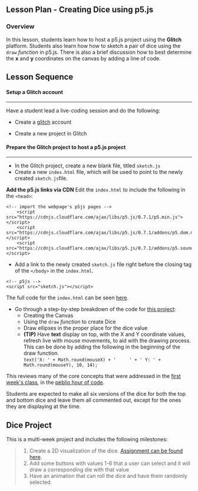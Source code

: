 ## Lesson Plan - Creating Dice using p5.js

### Overview

In this lesson, students learn how to host a p5.js project using the **Glitch** platform. Students also learn how how to sketch a pair of dice using the `draw` *function* in p5.js. There is also a brief discussion how to best determine the **x** and **y** coordinates on the canvas by adding a line of code.

## Lesson Sequence
		
#### Setup a Glitch account
---

Have a student lead a live-coding session and do the following:

- Create a [glitch](https://glitch.com) account

- Create a new project in Glitch

#### Prepare the Glitch project to host a p5.js project
---
- In the Glitch project, create a new blank file, titled `sketch.js`
- Create a new `index.html` file, which will be used to point to the newly created `sketch.js`file.

**Add the p5.js links via CDN**
Edit the `index.html` to include the following in the `<head>`:  

``` 
<!-- import the webpage's p5js pages -->
    <script src="https://cdnjs.cloudflare.com/ajax/libs/p5.js/0.7.1/p5.min.js"></script>
    <script src="https://cdnjs.cloudflare.com/ajax/libs/p5.js/0.7.1/addons/p5.dom.min.js"></script>
    <script src="https://cdnjs.cloudflare.com/ajax/libs/p5.js/0.7.1/addons/p5.sound.min.js"></script>
 ```
 
- Add a link to the newly created `sketch.js` file right before the closing tag of the `</body>`
in the `index.html`.

```
<!-- p5js -->
<script src="sketch.js"></script>
```

The full code for the `index.html` can be seen [here](https://github.com/lrei-coding/p5js_18-19/blob/master/dice/index.html).

- Go through a step-by-step breakdown of the code for [this project](https://quiet-timer.glitch.me/):
    - Creating the Canvas
    - Using the `draw` *function* to create Dice
    - Draw ellipses in the proper place for the dice value
    - **(TIP)** Have **text** display on top, with the X and Y coordinate values, refresh live with mouse movements, to aid with the drawing process. This can be done by adding the following in the beginning of the draw function.  
```text('X: ' + Math.round(mouseX) + '     ' + ' Y: ' + Math.round(mouseY), 10, 14);```

This reviews many of the core concepts that were addressed in the [first week's class](https://github.com/lrei-coding/p5js_18-19/blob/master/class-notes/2019_01_09.md), in the [peblio hour of code](https://demo.peblio.co/pebl/AXcwQlcDZ).

Students are expected to make all six versions of the dice for both the top and bottom dice and leave them all commented out, except for the ones they are displaying at the time.

## Dice Project

This is a multi-week project and includes the following milestones:  
>1) Create a 2D visualization of the dice. [Assignment can be found here](https://github.com/lrei-coding/p5js_18-19/blob/master/dice/dice-assignment_01.md).  
>2) Add some buttons with values 1-6 that a user can select and it will draw a corresponding die with that value  
>3) Have an animation that can roll the dice and have them randomly selected. 
